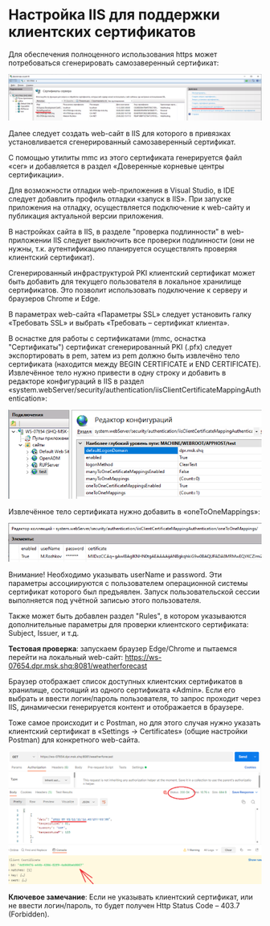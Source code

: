 # Настройка IIS для поддержки клиентских сертификатов

Для обеспечения полноценного использования https может потребоваться сгенерировать самозаверенный сертификат:

![alt text](./CreateSelfSignedCertInIIS.png "Generate a self-signed certificate")

Далее следует создать web-сайт в IIS для которого в привязках установливается сгенерированный самозаверенный сертификат.

С помощью утилиты mmc из этого сертификата генерируется файл «cer» и добавляется в раздел «Доверенные корневые центры сертификации».

Для возможности отладки web-приложения в Visual Studio, в IDE следует добавлить профиль отладки «запуск в IIS». При запуске приложения на отладку, осуществляется подключение к web-сайту и публикация актуальной версии приложения.

В настройках сайта в IIS, в разделе "проверка подлинности" в web-приложении IIS следует выключить все проверки подлинности (они не нужны, т.к. аутентификацию планируется осуществлять проверяя клиентский сертификат).

Сгенерированный инфраструктурой PKI клиентский сертификат может быть добавить для текущего пользователя в локальное хранилище сертификатов. Это позволит использовать подключение к серверу и браузеров Chrome и Edge.

В параметрах web-сайта «Параметры SSL» следует установить галку «Требовать SSL» и выбрать «Требовать – сертификат клиента».

В оснастке для работы с сертификатами (mmc, оснастка "Сертификаты") сертификат сгенерированный PKI (.pfx) следует экспортировать в pem, затем из pem должно быть извлечёно тело сертификата (находится между BEGIN CERTIFICATE и END CERTIFICATE). Извлечённое тело нужно привести в одну строку и добавить в редакторе конфигураций в IIS в раздел «system.webServer/security/authentication/iisClientCertificateMappingAuthentication»:

![alt text](./ConfigurationEditor.png "The Configuration Editor")

Извлечённое тело сертификата нужно добавить в «oneToOneMappings»:

![alt text](./oneToOneMapping.png "oneToOneMapping")

Внимание! Необходимо указывать userName и password. Эти параметры ассоциируются с пользователем операционной системы сертификат которого был предъявлен. Запуск пользовательской сессии выполняется под учётной записью этого пользователя.

Также может быть добавлен раздел "Rules", в котором указываются дополнительные параметры для проверки клиентского сертификата: Subject, Issuer, и т.д.

**Тестовая проверка**: запускаем браузер Edge/Chrome и пытаемся перейти на локальный web-сайт: https://ws-07654.dpr.msk.shq:8081/weatherforecast

Браузер отображает список доступных клиентских сертификатов в хранилище, состоящий из одного сертификата «Admin». Если его выбрать и ввести логин/пароль пользователя, то запрос проходит через IIS, динамически генерируется контент и отображается в браузере.

Тоже самое происходит и с Postman, но для этого случая нужно указать клиентский сертификат в «Settings -> Certificates»  (общие настройки Postman) для конкретного web-сайта.

![alt text](./PostmanLog.png "Postman Log")

**Ключевое замечание**: Если не указывать клиентский сертификат, или не ввести логин/пароль, то будет получен Http Status Code – 403.7 (Forbidden).

